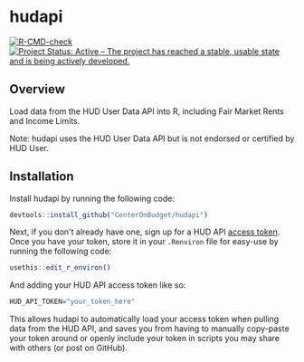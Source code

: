 # hudapi

[![R-CMD-check](https://github.com/CenterOnBudget/hudapi/workflows/R-CMD-check/badge.svg)](https://github.com/CenterOnBudget/hudapi/actions)
[![Project Status: Active – The project has reached a stable, usable state and is being actively developed.](https://www.repostatus.org/badges/latest/active.svg)](https://www.repostatus.org/#active)

## Overview

Load data from the HUD User Data API into R, including Fair Market Rents and Income Limits.

Note: hudapi uses the HUD User Data API but is not endorsed or certified by HUD User.

## Installation

Install hudapi by running the following code:

```r
devtools::install_github("CenterOnBudget/hudapi")
```

Next, if you don't already have one, sign up for a HUD API [access token](https://www.huduser.gov/portal/dataset/fmr-api.html). Once you have your token, store it in your `.Renviron` file for easy-use by running the following code:

```r
usethis::edit_r_environ()
```

And adding your HUD API access token like so:

```r
HUD_API_TOKEN="your_token_here"
```

This allows hudapi to automatically load your access token when pulling data from the HUD API, and saves you from having to manually copy-paste your token around or openly include your token in scripts you may share with others (or post on GitHub).
